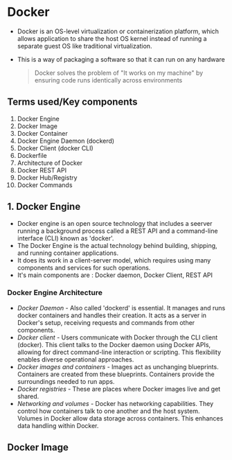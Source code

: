 # Docker

- Docker is an OS-level virtualization or containerization platform, which allows application to share the host OS kernel instead of running a separate guest OS like traditional virtualization.
- This is a way of packaging a software so that it can run on any hardware
  
  > Docker solves the problem of "It works on my machine" by ensuring code runs identically across environments

## Terms used/Key components

1. Docker Engine
2. Docker Image
3. Docker Container
4. Docker Engine Daemon (dockerd)
5. Docker Client (docker CLI)
6. Dockerfile
7. Architecture of Docker
8. Docker REST API
9. Docker Hub/Registry
10. Docker Commands

## 1. Docker Engine

- Docker engine is an open source technology that includes a seerver running a background process called a REST API and a command-line interface (CLI) known as 'docker'.
- The Docker Engine is the actual technology behind building, shipping, and running container applications.
- It does its work in a client-server model, which requires using many components and services for such operations.
- It's main components are : Docker daemon, Docker Client, REST API

### Docker Engine Architecture

- *Docker Daemon* - Also called 'dockerd' is essential. It manages and runs docker containers and handles their creation. It acts as a server in Docker's setup, receiving requests and commands from other components.
- *Docker client* - Users communicate with Docker through the CLI client (docker). This client talks to the Docker daemon using Docker APIs, allowing for direct command-line interaction or scripting. This flexibility enables diverse operational approaches.
- *Docker images and containers* - Images act as unchanging blueprints. Containers are created from these blueprints. Containers provide­ the surroundings needed to run apps.
- *Docker registries* - These are places where Docker images live and get shared.
- *Networking and volumes* - Docker has networking capabilities. They control how containers talk to one another and the host system. Volumes in Docker allow data storage across containers. This enhances data handling within Docker.

## Docker Image
